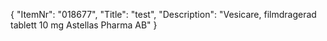 {
  "ItemNr": "018677",
  "Title": "test",
  "Description": "Vesicare, filmdragerad tablett 10 mg Astellas Pharma AB"
}